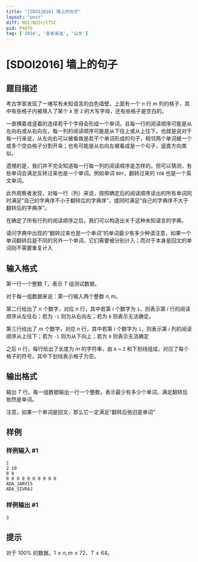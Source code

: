 ```yaml
---
title: "[SDOI2016] 墙上的句子"
layout: "post"
diff: NOI/NOI+/CTSC
pid: P4076
tag: ['2016', '各省省选', '山东']
---
```

# [SDOI2016] 墙上的句子
## 题目描述

考古学家发现了一堵写有未知语言的白色墙壁，上面有一个 $n$ 行 $m$ 列的格子，其中有些格子内被填入了某个 `A` 至 `Z` 的大写字母，还有些格子是空白的。

一直横着或竖着的连续若干个字母会形成一个单词，且每一行的阅读顺序可能是从左向右或从右向左，每一列的阅读顺序可能是从下往上或从上往下。也就是说对于每一行来说，从左向右可以被看做是若干个单词形成的句子，相邻两个单词被一个或多个空白格子分割开来；也有可能是从右向左被看成是一个句子，竖直方向类似。

遗憾的是，我们并不完全知道每一行每一列的阅读顺序是怎样的。但可以猜测，有些单词会满足反转过来也是一个单词。例如单词 `BOY`，翻转过来的 `YOB` 也是一个英文单词。

此外观察者发现，对每一行（列）来说，按照确定后的阅读顺序读出的所有单词同时满足“自己的字典序不小于翻转后的字典序”，或同时满足“自己的字典序不大于翻转后的字典序”。

在确定了所有行列的阅读顺序之后，我们可以构造出关于这种未知语言的字典。

请问字典中出现的“翻转过来也是一个单词”的单词最少有多少种请注意，如果一个单词翻转后是不同的另外一个单词，它们需要被分别计入；而对于本身是回文的单词则不需要重复计入

## 输入格式

第一行一个整数 $T$，表示 $T$ 组测试数据。

对于每一组数据来说：第一行输入两个整数 $n,m$。

第二行给出了 $n$ 个数字，对应 $n$ 行，其中若第 $i$ 个数字为 `1`，则表示第 $i$ 行的阅读顺序从左往右；若为 `-1` 则为从右向左；若为 `0` 则表示无法确定。

第三行给出了 $m$ 个数字，对应 $n$ 行，其中若第 $i$ 个数字为 `1`，则表示第 $i$ 列的阅读顺序从上往下；若为 `-1` 则为从下向上；若为 `0` 则表示无法确定

之后 $n$ 行，每行给出了长度为 $m$ 的字符串，由 `A` ~ `Z` 和下划线组成，对应了每个格子的符号，其中下划线表示格子为空。

## 输出格式

输出 $T$ 行。每一组数据输出一行一个整数，表示最少有多少个单词，满足翻转后依然是单词。

注意，如果一个单词是回文，那么它一定满足“翻转后依旧是单词”

## 样例

### 样例输入 #1
```
1
2 10
0 0
0 0 0 0 0 0 0 0 0 0 
ADA_JARVIS
ADA_SIVRAJ
```
### 样例输出 #1
```
3
```
## 提示

对于 $100\%$ 的数据，$1\leq n,m\leq 72$，$T\leq 64$。

